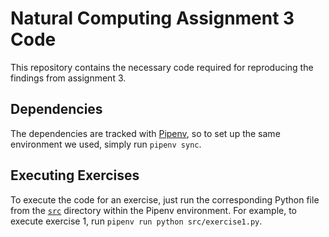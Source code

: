 # Natural Computing Assignment 3 Code

This repository contains the necessary code required for reproducing the findings from assignment 3.

## Dependencies

The dependencies are tracked with [Pipenv](https://github.com/pypa/pipenv), so to set up the same environment we used, simply run `pipenv sync`.

## Executing Exercises

To execute the code for an exercise, just run the corresponding Python file from the [`src`](src/) directory within the Pipenv environment. For example, to execute exercise 1, run `pipenv run python src/exercise1.py`.
